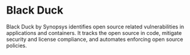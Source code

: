 
# Black Duck

Black Duck by Synopsys identifies open source related vulnerabilities in applications and containers. It tracks the open source in code, mitigate security and license compliance, and automates enforcing open source policies.
